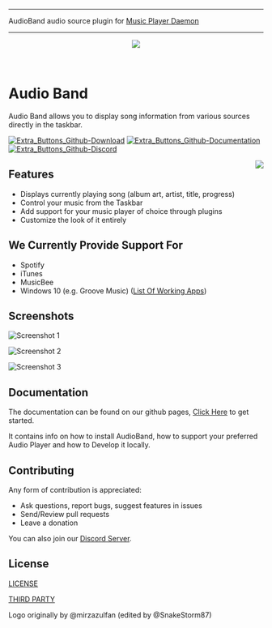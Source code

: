 *********************************
AudioBand audio source plugin for [Music Player Daemon](https://www.musicpd.org/)
*********************************

<div align="center"><img src="logo/logotype_cover.svg"/></div><br/><br/>

# Audio Band
Audio Band allows you to display song information from various sources directly in the taskbar.

[![Extra_Buttons_Github-Download](https://user-images.githubusercontent.com/35664724/142423102-caacd6d8-4674-45eb-a134-c32893c77322.png)](https://audioband.github.io/AudioBand/audioband/index.html)
[![Extra_Buttons_Github-Documentation](https://user-images.githubusercontent.com/35664724/142423148-d3da6a71-79ba-4a22-aa59-29f97e60782d.png)](https://audioband.github.io/AudioBand/audioband/index.html)
[![Extra_Buttons_Github-Discord](https://user-images.githubusercontent.com/35664724/142423185-f7b771c7-d404-4206-ba8e-e911d7bc1133.png)](https://discord.gg/yWDHdH2za5)

<img align="right" src="screenshots/demo.gif"/>

## Features
- Displays currently playing song (album art, artist, title, progress)
- Control your music from the Taskbar
- Add support for your music player of choice through plugins
- Customize the look of it entirely

## We Currently Provide Support For
- Spotify
- iTunes
- MusicBee
- Windows 10 (e.g. Groove Music) ([List Of Working Apps](https://github.com/ModernFlyouts-Community/ModernFlyouts/blob/main/docs/GSMTC-Support-And-Popular-Apps.md))

## Screenshots
![Screenshot 1](screenshots/screenshot1.png)

![Screenshot 2](./screenshots/screenshot.png)

![Screenshot 3](screenshots/custom-1.png)

## Documentation

The documentation can be found on our github pages, [Click Here](https://audioband.github.io/AudioBand/audioband/index.html) to get started.

It contains info on how to install AudioBand, how to support your preferred Audio Player and how to Develop it locally.

## Contributing
Any form of contribution is appreciated:
- Ask questions, report bugs, suggest features in issues
- Send/Review pull requests
- Leave a donation

You can also join our [Discord Server](https://discord.gg/yWDHdH2za5).

## License
[LICENSE](https://github.com/AudioBand/AudioBand/blob/master/LICENSE)

[THIRD PARTY](https://github.com/AudioBand/AudioBand/blob/master/LICENSE-3RD-PARTY)

Logo originally by @mirzazulfan (edited by @SnakeStorm87)
